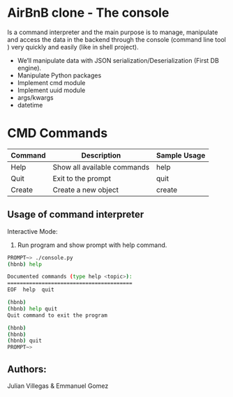 # AirBnB clone - The console
Is a command interpreter and the main purpose is to manage, manipulate and access the data in the backend through the console (command line tool ) very quickly and easily (like in shell project).

  - We’ll manipulate data with JSON serialization/Deserialization (First DB engine).
  - Manipulate Python packages
  - Implement cmd module
  - Implement uuid module
  - args/kwargs
  - datetime

# CMD Commands

| Command | Description | Sample Usage
| --- | --- | --- |
| Help | Show all available commands | help  |
| Quit | Exit to the prompt | quit |
| Create | Create a new object | create <class> |

## Usage of command interpreter
Interactive Mode:
1. Run program and show prompt with help command.
```sh
PROMPT~> ./console.py
(hbnb) help

Documented commands (type help <topic>):
========================================
EOF  help  quit

(hbnb)
(hbnb) help quit
Quit command to exit the program

(hbnb)
(hbnb)
(hbnb) quit
PROMPT~>
```
## Authors:
Julian Villegas & Emmanuel Gomez

